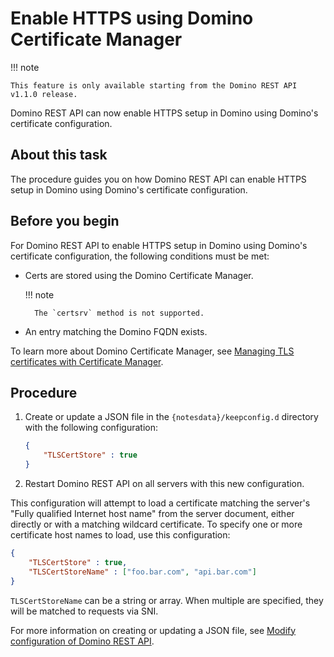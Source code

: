 # Enable HTTPS using Domino Certificate Manager

!!! note

    This feature is only available starting from the Domino REST API v1.1.0 release.

Domino REST API can now enable HTTPS setup in Domino using Domino's certificate configuration.

## About this task

The procedure guides you on how Domino REST API can enable HTTPS setup in Domino using Domino's certificate configuration.

## Before you begin

For Domino REST API to enable HTTPS setup in Domino using Domino's certificate configuration, the following conditions must be met:

- Certs are stored using the Domino Certificate Manager.

    !!! note

        The `certsrv` method is not supported.
            
- An entry matching the Domino FQDN exists.

To learn more about Domino Certificate Manager, see [Managing TLS certificates with Certificate Manager](https://help.hcl-software.com/domino/14.0.0/admin/secu_le_using_certificate_manager.html?hl=certificate%2Cmanager).

## Procedure

1. Create or update a JSON file in the `{notesdata}/keepconfig.d` directory with the following configuration:

    ```json
    {
        "TLSCertStore" : true
    }
    ```

2. Restart Domino REST API on all servers with this new configuration.

This configuration will attempt to load a certificate matching the server's "Fully qualified Internet host name" from the server document, either directly or with a matching wildcard certificate. To specify one or more certificate host names to load, use this configuration:

```json
{
    "TLSCertStore" : true,
    "TLSCertStoreName" : ["foo.bar.com", "api.bar.com"]
}
```

`TLSCertStoreName` can be a string or array. When multiple are specified, they will be matched to requests via SNI.

For more information on creating or updating a JSON file, see [Modify configuration of Domino REST API](../install/configparam.md).
